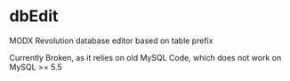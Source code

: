 dbEdit
======

MODX Revolution database editor based on table prefix

Currently Broken, as it relies on old MySQL Code, which does not work on MySQL >= 5.5
